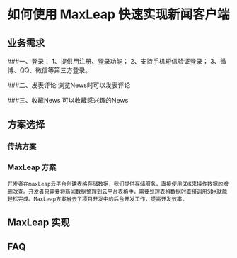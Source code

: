 # 如何使用 MaxLeap 快速实现新闻客户端
## 业务需求
###一、登录：
1、提供用注册、登录功能；
2、支持手机短信验证登录；
3、微博、QQ、微信等第三方登录。

###二、发表评论
  浏览News时可以发表评论

###三、收藏News
  可以收藏感兴趣的News

## 方案选择

### 传统方案
   
   
### MaxLeap 方案
    开发者在maxLeap云平台创建表格存储数据，我们提供存储服务，直接使用SDK来操作数据的增删改查。开发者只需要将新闻数据整理到云平台表格中，需要处理表格数据时直接调用SDK就能轻松完成。MaxLeap方案省去了项目开发中的后台开发工作，提高开发效率.

## MaxLeap 实现
    

## FAQ
